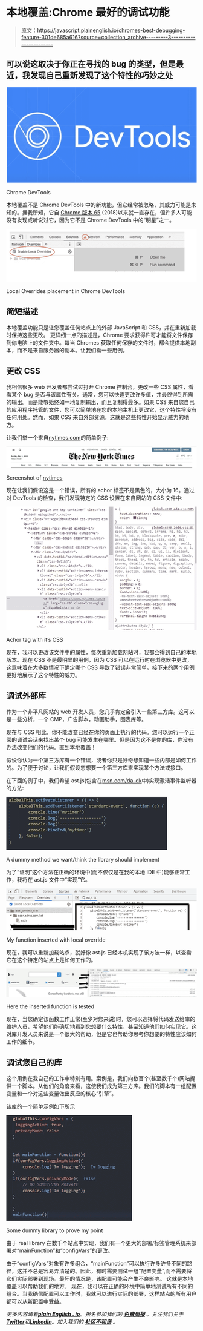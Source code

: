 # 本地覆盖:Chrome 最好的调试功能

> 原文：<https://javascript.plainenglish.io/chromes-best-debugging-feature-301de685a616?source=collection_archive---------3----------------------->

## 可以说这取决于你正在寻找的 bug 的类型，但是最近，我发现自己重新发现了这个特性的巧妙之处

![](img/d37dc525733a49f1ce8dfeacfd3e3c38.png)

Chrome DevTools

本地覆盖不是 Chrome DevTools 中的新功能，但它经常被忽略，其威力可能是未知的。据我所知，它自 [Chrome 版本 65](https://developer.chrome.com/blog/new-in-devtools-65/) (2018)以来就一直存在，但许多人可能没有发现或听说过它，因为它不是 Chrome DevTools 中的“明星”之一。

![](img/efa7167aa1a5b3646b1ec0672422f9b7.png)

Local Overrides placement in Chrome DevTools

## 简短描述

本地覆盖功能只是让您覆盖任何站点上的外部 JavaScript 和 CSS，并在重新加载时保持这些更改。
更详细一点的描述是，Chrome 要求获得许可才能将文件保存到你电脑上的文件夹中。每当 Chromes 获取任何保存的文件时，都会提供本地副本，而不是来自服务器的副本。让我们看一些用例。

## 更改 CSS

我相信很多 web 开发者都尝试过打开 Chrome 控制台，更改一些 CSS 属性，看看某个 bug 是否与该属性有关。通常，您可以快速更改许多值，并最终得到所需的输出。而是能够始终如一地复制输出，而且复制得最多。如果 CSS 来自您自己的应用程序托管的文件，您可以简单地在您的本地主机上更改它，这个特性将没有任何用处。然而，如果 CSS 来自外部资源，这就是这些特性开始显示威力的地方。

让我们举一个来自[nytimes.com](https://www.nytimes.com/)的简单例子:

![](img/fae6f37a6c3633201492274abe1f3490.png)

Screenshot of [nytimes](https://www.nytimes.com/)

现在让我们假设这是一个错误，所有的 achor 标签不是黑色的，大小为 16。通过对 DevTools 的检查，我们发现特定的 CSS 设置在来自网站的 CSS 文件中:

![](img/7c79b576d54e6791cbd4888fdbd9e1e0.png)

Achor tag with it’s CSS

现在，我可以更改该文件中的属性，每次重新加载网站时，我都会得到自己的本地版本。现在 CSS 不是最明显的用例，因为 CSS 可以在运行时在浏览器中更改，这意味着在大多数情况下确定哪个 CSS 导致了错误非常简单。接下来的两个用例更好地展示了这个特性的威力。

## 调试外部库

作为一个非平凡网站的 web 开发人员，您几乎肯定会引入一些第三方库。这可以是一些分析，一个 CMP，广告脚本，动画助手，图表库等。

现在与 CSS 相比，你不能改变已经在你的页面上执行的代码。您可以运行一个正常的调试会话来找出某个 bug 可能发生在哪里。但是因为这不是你的库，你没有办法改变他们的代码。直到本地覆盖！

假设你认为一个第三方库有一个错误，或者你只是好奇想知道一些内部是如何工作的。为了便于讨论，让我们假设您想要一个第三方库来实现某个方法或接口。

在下面的例子中，我们希望 ast.js(包含在[msn.com/da-dk](https://www.msn.com/da-dk)中)实现激活事件监听器的方法:

![](img/c4ad469186adbc85c4b5cb860db5f22a.png)

A dummy method we want/think the library should implement

为了“证明”这个方法在正确的环境中(而不仅仅是在我的本地 IDE 中)能够正常工作，我将在 ast.js 文件中“实现”它。

![](img/56dc2c8e58bb28d40d9b48e968ec67f0.png)

My function inserted with local override

现在，我可以重新加载站点，就好像 ast.js 已经本机实现了该方法一样，以查看它在这个特定的站点上是如何工作的。

![](img/f893809e3c2a1f8413be6b784d0c0059.png)

Here the inserted function is tested

现在，当您确定该函数工作正常(至少对您来说)时，您可以选择将代码发送给库的维护人员，希望他们能确切地看到您想要什么特性，甚至知道他们如何实现它。这对库开发人员来说是一个很大的帮助，但是它也帮助你思考你想要的特性应该如何工作的细节。

## 调试您自己的库

这个用例在我自己的工作中特别有用。案例是，我们向数百个(甚至数千个)网站提供一个脚本。从他们的角度来看，这使我们成为第三方库。我们的脚本有一组配置变量和一个对这些变量做出反应的核心“引擎”。

该库的一个简单示例如下所示

![](img/edf710ad2dcc2295180aee630f88bf89.png)

Some dummy library to prove my point

由于 real library 在数千个站点中实现，我们有一个更大的部署/标签管理系统来部署对“mainFunction”和“configVars”的更改。

由于“configVars”对象有许多组合，“mainFunction”可以执行许多许多不同的路径，这并不总是容易弄清楚的。因此，有时需要测试一组“配置变量”,而不需要将它们实际部署到现场。最坏的情况是，该配置可能会产生不良影响。
这就是本地覆盖可以帮助我们的地方。
现在，我可以在正确的环境中简单地测试所有不同的组合。当我确信配置可以工作时，我就可以进行实际的部署，这样站点的所有用户都可以从新配置中受益。

*更多内容请看*[***plain English . io***](https://plainenglish.io/)*。报名参加我们的* [***免费周报***](http://newsletter.plainenglish.io/) *。关注我们关于*[***Twitter***](https://twitter.com/inPlainEngHQ)*和*[***LinkedIn***](https://www.linkedin.com/company/inplainenglish/)*。加入我们的* [***社区不和谐***](https://discord.gg/GtDtUAvyhW) *。*